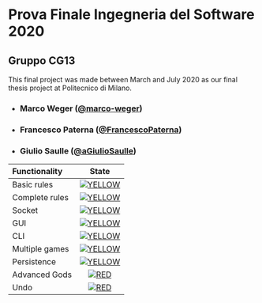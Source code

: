 
# Prova Finale Ingegneria del Software 2020
## Gruppo CG13

This final project was made between March and July 2020 as our final thesis project at Politecnico di Milano. <br>
<!-- TODO: add final score -->
<!--
## How to start JARs

You can find them under "Deliverables/JARs"

### GUI.jar
Just download it and use

java --module-path PATHTOJAVAFX --add-modules=javafx.controls,javafx.fxml,javafx.graphics -jar GUI.jar YOURIP

### CLI.jar
Download it and use

java -jar CLI.jar YOURIP
### SERVER.jar
Download it and use

java -jar SERVER.jar YOURIP

Where YOURIP is the IP of the computer which is running the Jar.
If you lunch the jars on different PCs, all IPs will be different.
You will be asked the Server IP once the jar has been launched correctly.

PATHTOJAVAFX is the path to JavaFX 12 (the lib folder!!) and changes depending on where you saved your JavaFX on your PC.

### Testing persistence and reconnection
When reconnecting, remember to vote for the same map the game was being played on before disconnection!
-->
- ###       Marco Weger ([@marco-weger](https://github.com/marco-weger))
- ###       Francesco Paterna ([@FrancescoPaterna](https://github.com/FrancescoPaterna))
- ###       Giulio Saulle ([@aGiulioSaulle](https://github.com/GiulioSaulle))

| Functionality | State |
|:-----------------------|:------------------------------------:|
| Basic rules | [![YELLOW](https://placehold.it/15/ffdd00/ffdd00)](#) |
| Complete rules | [![YELLOW](https://placehold.it/15/ffdd00/ffdd00)](#) |
| Socket | [![YELLOW](https://placehold.it/15/ffdd00/ffdd00)](#) |
| GUI | [![YELLOW](https://placehold.it/15/ffdd00/ffdd00)](#) |
| CLI | [![YELLOW](https://placehold.it/15/ffdd00/ffdd00)](#)|
| Multiple games | [![YELLOW](https://placehold.it/15/ffdd00/ffdd00)](#) |
| Persistence | [![YELLOW](https://placehold.it/15/ffdd00/ffdd00)](#) |
| Advanced Gods | [![RED](https://placehold.it/15/f03c15/f03c15)](#) |
| Undo | [![RED](https://placehold.it/15/f03c15/f03c15)](#) |

<!--
[![RED](https://placehold.it/15/f03c15/f03c15)](#)
[![YELLOW](https://placehold.it/15/ffdd00/ffdd00)](#)
[![GREEN](https://placehold.it/15/44bb44/44bb44)](#)
-->

